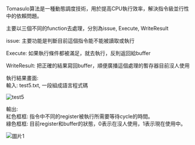 Tomasulo算法是一種動態調度技術，用於提高CPU執行效率，解決指令級並行性中的依賴問題。

主要以三個不同的function去處理，分別為issue, Execute, WriteResult

issue: 主要功能是判斷目前這個指令能不能被讀取或執行

Execute: 如果執行條件都被滿足，就去執行，反則返回給buffer

WriteResult: 把正確的結果寫回buffer，順便廣播這個處理的暫存器目前沒人使用

執行結果畫面:  
輸入: test5.txt, 一段組成語言程式碼  

![test5](https://github.com/user-attachments/assets/50428c54-57f0-450b-8522-af671e5a54c8)  

輸出:  
紅色框框: 指令中不同的register被執行所需要等待cycle的時間。  
綠色框框: 目前register和buffer的狀態，0表示在沒人使用，1表示現在使用中。  

![圖片1](https://github.com/user-attachments/assets/14f81cda-e17e-4e82-b7c6-611a306b52ca)  



